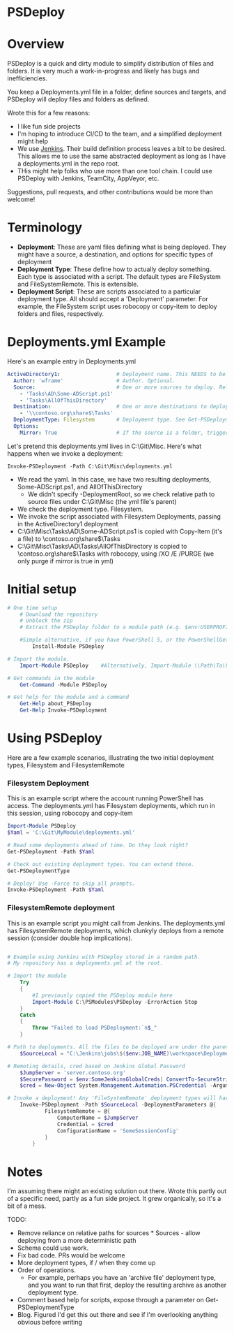 PSDeploy
========

# Overview

PSDeploy is a quick and dirty module to simplify distribution of files and folders. It is very much a work-in-progress and likely has bugs and inefficiencies.

You keep a Deployments.yml file in a folder, define sources and targets, and PSDeploy will deploy files and folders as defined.

Wrote this for a few reasons:

* I like fun side projects
* I'm hoping to introduce CI/CD to the team, and a simplified deployment might help
* We use [Jenkins](https://www.hodgkins.net.au/powershell/automating-with-jenkins-and-powershell-on-windows-part-1/). Their build definition process leaves a bit to be desired. This allows me to use the same abstracted deployment as long as I have a deployments.yml in the repo root.
* THis might help folks who use more than one tool chain. I could use PSDeploy with Jenkins, TeamCity, AppVeyor, etc.

Suggestions, pull requests, and other contributions would be more than welcome!

# Terminology

* **Deployment**: These are yaml files defining what is being deployed. They might have a source, a destination, and options for specific types of deployment
* **Deployment Type**: These define how to actually deploy something. Each type is associated with a script. The default types are FileSystem and FileSystemRemote. This is extensible.
* **Deployment Script**: These are scripts associated to a particular deployment type. All should accept a 'Deployment' parameter. For example, the FileSystem script uses robocopy or copy-item to deploy folders and files, respectively.

# Deployments.yml Example

Here's an example entry in Deployments.yml

```yaml
ActiveDirectory1:                  # Deployment name. This NEEDS to be unique. Call it whatever you want.
  Author: 'wframe'                 # Author. Optional.
  Source:                          # One or more sources to deploy. Relative to deployment.yml parent
    - 'Tasks\AD\Some-ADScript.ps1'
    - 'Tasks\AllOfThisDirectory'
  Destination:                     # One or more destinations to deploy the sources to
    - '\\contoso.org\share$\Tasks'
  DeploymentType: Filesystem       # Deployment type. See Get-PSDeploymentType
  Options:
    Mirror: True                   # If the source is a folder, triggers robocopy purge. Danger.
```

Let's pretend this deployments.yml lives in C:\Git\Misc. Here's what happens when we invoke a deployment:

```Invoke-PSDeployment -Path C:\Git\Misc\deployments.yml```

 * We read the yaml. In this case, we have two resulting deployments, Some-ADScript.ps1, and AllOfThisDirectory
   * We didn't specify -DeploymentRoot, so we check relative path to source files under C:\Git\Misc (the yml file's parent)
 * We check the deployment type. Filesystem.
 * We invoke the script associated with Filesystem Deployments, passing in the ActiveDirectory1 deployment
 * C:\Git\Misc\Tasks\AD\Some-ADScript.ps1 is copied with Copy-Item (it's a file) to \\contoso.org\share$\Tasks
 * C:\Git\Misc\Tasks\AD\Tasks\AllOfThisDirectory is copied to \\contoso.org\share$\Tasks with robocopy, using /XO /E /PURGE (we only purge if mirror is true in yml)

# Initial setup

```powershell
# One time setup
    # Download the repository
    # Unblock the zip
    # Extract the PSDeploy folder to a module path (e.g. $env:USERPROFILE\Documents\WindowsPowerShell\Modules\)

    #Simple alternative, if you have PowerShell 5, or the PowerShellGet module:
        Install-Module PSDeploy

# Import the module.
    Import-Module PSDeploy    #Alternatively, Import-Module \\Path\To\PSDeploy

# Get commands in the module
    Get-Command -Module PSDeploy

# Get help for the module and a command
    Get-Help about_PSDeploy
    Get-Help Invoke-PSDeployment
```

# Using PSDeploy

Here are a few example scenarios, illustrating the two initial deployment types, Filesystem and FilesystemRemote

### Filesystem Deployment

This is an example script where the account running PowerShell has access.
The deployments.yml has Filesystem deployments, which run in this session, using robocopy and copy-item

```PowerShell
Import-Module PSDeploy
$Yaml = 'C:\Git\MyModule\deployments.yml'

# Read some deployments ahead of time. Do they look right?
Get-PSDeployment -Path $Yaml

# Check out existing deployment types. You can extend these.
Get-PSDeploymentType

# Deploy! Use -Force to skip all prompts.
Invoke-PSDeployment -Path $Yaml
```

### FilesystemRemote deployment

This is an example script you might call from Jenkins.
The deployments.yml has FilesystemRemote deployments, which clunkyly deploys from a remote session (consider double hop implications).

```PowerShell

# Example using Jenkins with PSDeploy stored in a random path.
# My repository has a deployments.yml at the root.

# Import the module
    Try
    {
        #I previously copied the PSDeploy module here
        Import-Module C:\PSModules\PSDeploy -ErrorAction Stop
    }
    Catch
    {
        Throw "Failed to load PSDeployment:`n$_"
    }

# Path to deployments. All the files to be deployed are under the parent (workspace) directory.
    $SourceLocal = "C:\Jenkins\jobs\$($env:JOB_NAME)\workspace\Deployments.yml"

# Remoting details, cred based on Jenkins Global Password
    $JumpServer = 'server.contoso.org'
    $SecurePassword = $env:SomeJenkinsGlobalCreds| ConvertTo-SecureString -AsPlainText -Force
    $cred = New-Object System.Management.Automation.PSCredential -ArgumentList "contoso\SomeUser", $SecurePassword

# Invoke a deployment! Any 'FileSystemRemote' deployment types will have the DeploymentParameters.FilesystemRemote parameters splatted
    Invoke-PSDeployment -Path $SourceLocal -DeploymentParameters @{
            FilesystemRemote = @{
                ComputerName = $JumpServer
                Credential = $cred
                ConfigurationName = 'SomeSessionConfig'
            }
        }
```

# Notes

I'm assuming there might an existing solution out there. Wrote this partly out of a specific need, partly as a fun side project. It grew organically, so it's a bit of a mess.

TODO:

* Remove reliance on relative paths for sources  * Sources                - allow deploying from a more deterministic path
* Schema could use work.
* Fix bad code. PRs would be welcome
* More deployment types, if / when they come up
* Order of operations.
  * For example, perhaps you have an 'archive file' deployment type, and you want to run that first, deploy the resulting archive as another deployment type.
* Comment based help for scripts, expose through a parameter on Get-PSDeploymentType
* Blog. Figured I'd get this out there and see if I'm overlooking anything obvious before writing